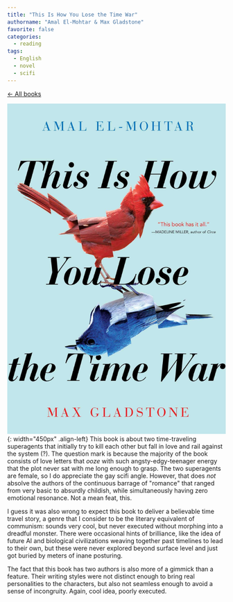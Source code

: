 ```yaml
---
title: "This Is How You Lose the Time War"
authorname: "Amal El-Mohtar & Max Gladstone"
favorite: false
categories:
  - reading
tags:
  - English
  - novel
  - scifi
---
```

<span style="color:gray">[← All books](https://www.kaitokikuchi.com/reading/)</span>  

![image-left](/images/reading/thisishowyoulosethetimewar.jpeg){: width="450px" .align-left} 
This book is about two time-traveling superagents that initially try to kill each other but fall in love and rail against the system (?). The question mark is because the majority of the book consists of love letters that *ooze* with such angsty-edgy-teenager energy that the plot never sat with me long enough to grasp. The two superagents are female, so I do appreciate the gay scifi angle. However, that does *not* absolve the authors of the continuous barrage of "romance" that ranged from very basic to absurdly childish, while simultaneously having zero emotional resonance. Not a mean feat, this.   

I guess it was also wrong to expect this book to deliver a believable time travel story, a genre that I consider to be the literary equivalent of communism: sounds very cool, but never executed without morphing into a dreadful monster. There were occasional hints of brilliance, like the idea of future AI and biological civilizations weaving together past timelines to lead to their own, but these were never explored beyond surface level and just got buried by meters of inane posturing.

The fact that this book has two authors is also more of a gimmick than a feature. Their writing styles were not distinct enough to bring real personalities to the characters, but also not seamless enough to avoid a sense of incongruity. Again, cool idea, poorly executed.

